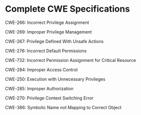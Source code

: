 

# Complete CWE Specifications

CWE-266: Incorrect Privilege Assignment

CWE-269: Improper Privilege Management

CWE-267: Privilege Defined With Unsafe Actions

CWE-276: Incorrect Default Permissions

CWE-732: Incorrect Permission Assignment for Critical Resource

CWE-284: Improper Access Control

CWE-250: Execution with Unnecessary Privileges

CWE-285: Improper Authorization

CWE-270: Privilege Context Switching Error

CWE-386: Symbolic Name not Mapping to Correct Object